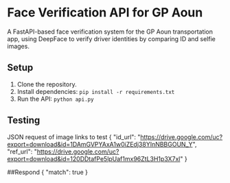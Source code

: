 # Face Verification API for GP Aoun
A FastAPI-based face verification system for the GP Aoun transportation app, using DeepFace to verify driver identities by comparing ID and selfie images.

## Setup
1. Clone the repository.
2. Install dependencies: `pip install -r requirements.txt`
3. Run the API: `python api.py`


## Testing
JSON request of image links to test
{
    "id_url": "https://drive.google.com/uc?export=download&id=1DAmGVPYAxA1w0iZEdj38YInNBBGOUN_Y",
    "ref_url": "https://drive.google.com/uc?export=download&id=120DDtafPe5lpUaf1mx96ZtL3H1p3X7xl"
}

##Respond
{
    "match": true
}
